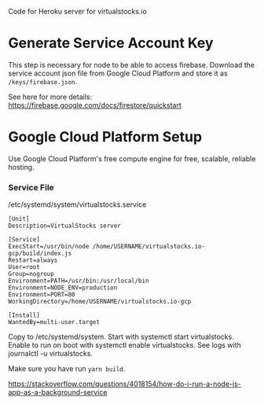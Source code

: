 Code for Heroku server for virtualstocks.io

# Generate Service Account Key
This step is necessary for node to be able to access firebase.
Download the service account json file from Google Cloud Platform and store it as `/keys/firebase.json`.

See here for more details: https://firebase.google.com/docs/firestore/quickstart

# Google Cloud Platform Setup
Use Google Cloud Platform's free compute engine for free, scalable, reliable hosting.

### Service File
/etc/systemd/system/virtualstocks.service
```
[Unit]
Description=VirtualStocks server

[Service]
ExecStart=/usr/bin/node /home/USERNAME/virtualstocks.io-gcp/build/index.js
Restart=always
User=root
Group=nogroup  
Environment=PATH=/usr/bin:/usr/local/bin
Environment=NODE_ENV=production
Environment=PORT=80
WorkingDirectory=/home/USERNAME/virtualstocks.io-gcp

[Install]
WantedBy=multi-user.target
```

Copy to /etc/systemd/system. Start with systemctl start virtualstocks. Enable to run on boot with systemctl enable virtualstocks. See logs with journalctl -u virtualstocks.

Make sure you have run `yarn build`.

https://stackoverflow.com/questions/4018154/how-do-i-run-a-node-js-app-as-a-background-service